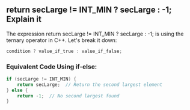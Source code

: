 
## return secLarge != INT_MIN ? secLarge : -1; Explain it 

The expression return secLarge != INT_MIN ? secLarge : -1; is using the ternary operator in C++. Let's break it down:
```cpp
condition ? value_if_true : value_if_false;
```

### Equivalent Code Using if-else:
```cpp
if (secLarge != INT_MIN) {
    return secLarge;  // Return the second largest element
} else {
    return -1;  // No second largest found
}
```